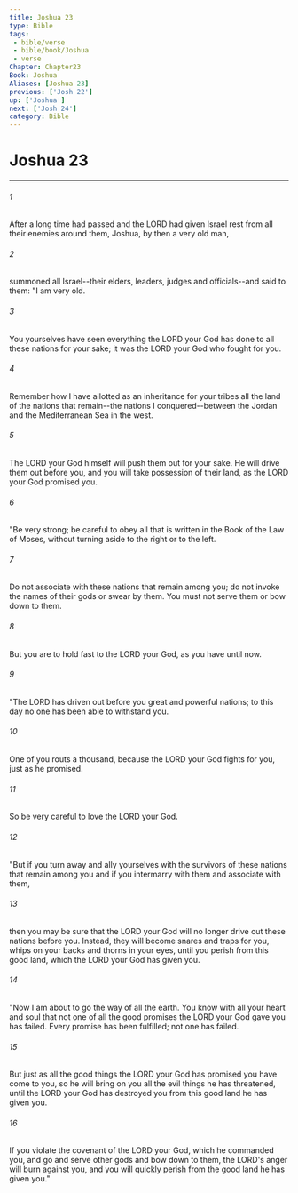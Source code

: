 ```yaml
---
title: Joshua 23
type: Bible
tags:
 - bible/verse
 - bible/book/Joshua
 - verse
Chapter: Chapter23
Book: Joshua
Aliases: [Joshua 23]
previous: ['Josh 22']
up: ['Joshua']
next: ['Josh 24']
category: Bible
---
```

# Joshua 23

***


###### 1 
After a long time had passed and the LORD had given Israel rest from all their enemies around them, Joshua, by then a very old man, 

###### 2 
summoned all Israel--their elders, leaders, judges and officials--and said to them: "I am very old. 

###### 3 
You yourselves have seen everything the LORD your God has done to all these nations for your sake; it was the LORD your God who fought for you. 

###### 4 
Remember how I have allotted as an inheritance for your tribes all the land of the nations that remain--the nations I conquered--between the Jordan and the Mediterranean Sea in the west. 

###### 5 
The LORD your God himself will push them out for your sake. He will drive them out before you, and you will take possession of their land, as the LORD your God promised you. 

###### 6 
"Be very strong; be careful to obey all that is written in the Book of the Law of Moses, without turning aside to the right or to the left. 

###### 7 
Do not associate with these nations that remain among you; do not invoke the names of their gods or swear by them. You must not serve them or bow down to them. 

###### 8 
But you are to hold fast to the LORD your God, as you have until now. 

###### 9 
"The LORD has driven out before you great and powerful nations; to this day no one has been able to withstand you. 

###### 10 
One of you routs a thousand, because the LORD your God fights for you, just as he promised. 

###### 11 
So be very careful to love the LORD your God. 

###### 12 
"But if you turn away and ally yourselves with the survivors of these nations that remain among you and if you intermarry with them and associate with them, 

###### 13 
then you may be sure that the LORD your God will no longer drive out these nations before you. Instead, they will become snares and traps for you, whips on your backs and thorns in your eyes, until you perish from this good land, which the LORD your God has given you. 

###### 14 
"Now I am about to go the way of all the earth. You know with all your heart and soul that not one of all the good promises the LORD your God gave you has failed. Every promise has been fulfilled; not one has failed. 

###### 15 
But just as all the good things the LORD your God has promised you have come to you, so he will bring on you all the evil things he has threatened, until the LORD your God has destroyed you from this good land he has given you. 

###### 16 
If you violate the covenant of the LORD your God, which he commanded you, and go and serve other gods and bow down to them, the LORD's anger will burn against you, and you will quickly perish from the good land he has given you." 

